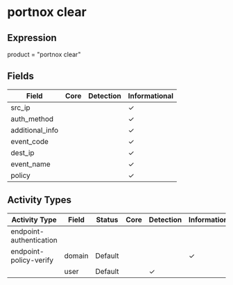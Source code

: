 portnox clear
=============

Expression
----------

product = "portnox clear"

Fields
------

| Field           | Core | Detection | Informational |
| --------------- | ---- | --------- | ------------- |
| src_ip          |      |           | &#10003;      |
| auth_method     |      |           | &#10003;      |
| additional_info |      |           | &#10003;      |
| event_code      |      |           | &#10003;      |
| dest_ip         |      |           | &#10003;      |
| event_name      |      |           | &#10003;      |
| policy          |      |           | &#10003;      |

Activity Types
--------------

| Activity Type           | Field  | Status  | Core | Detection | Informational |
| ----------------------- | ------ | ------- | ---- | --------- | ------------- |
| endpoint-authentication |        |         |      |           |               |
| endpoint-policy-verify  | domain | Default |      |           | &#10003;      |
|                         | user   | Default |      | &#10003;  |               |

